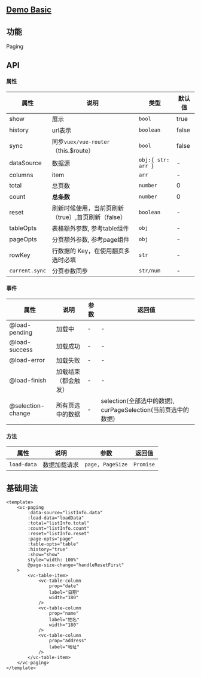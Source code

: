 ## [Demo Basic](https://wya-team.github.io/wya-vc/dist/paging/basic.html)
## 功能
Paging

## API

#### 属性

属性 | 说明 | 类型 | 默认值
---|---|---|---
show | 展示 | `bool` | true
history | url表示 | `boolean` | false
sync | 同步`vuex/vue-router`（this.$route） | `bool` | false
dataSource | 数据源 | `obj:{ str: arr }` | -
columns | item | `arr` | -
total | 总页数 | `number` | 0
count | **总条数** | `number` | 0
reset | 刷新时候使用，当前页刷新（true）,首页刷新（false） | `boolean` | -
tableOpts | 表格额外参数, 参考table组件 | `obj` | -
pageOpts | 分页额外参数, 参考page组件 | `obj` | -
rowKey | 行数据的 Key，在使用翻页多选时必填 | `str` | -
`current.sync` | 分页参数同步 | `str/num` | -

#### 事件

属性 | 说明 | 参数 | 返回值
---|---|---|---
@load-pending | 加载中 | - | -
@load-success | 加载成功 | - | -
@load-error | 加载失败 | - | -
@load-finish | 加载结束（都会触发） | - | -
@selection-change | 所有页选中的数据 | - | selection(全部选中的数据), curPageSelection(当前页选中的数据)

#### 方法

属性 | 说明 | 参数 | 返回值
---|---|---|---
`load-data` | 数据加载请求 | `page, PageSize` | `Promise`

## 基础用法

```vue
<template>
	<vc-paging
		:data-source="listInfo.data"
		:load-data="loadData"
		:total="listInfo.total"
		:count="listInfo.count"
		:reset="listInfo.reset"
		:page-opts="page"
		:table-opts="table"
		:history="true"
		:show="show"
		style="width: 100%"
		@page-size-change="handleResetFirst"
	>
		<vc-table-item>
			<vc-table-column
				prop="date"
				label="日期"
				width="180"
			/>
			<vc-table-column
				prop="name"
				label="姓名"
				width="180"
			/>
			<vc-table-column
				prop="address"
				label="地址"
			/>
		</vc-table-item>
	</vc-paging>
</template>
```